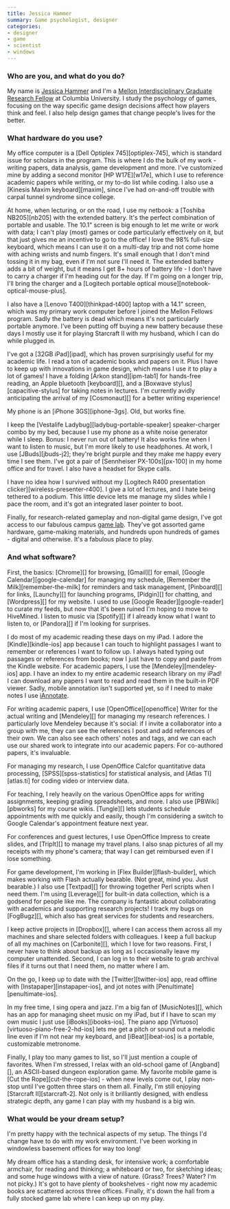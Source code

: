 ```yaml
---
title: Jessica Hammer
summary: Game psychologist, designer
categories:
- designer
- game
- scientist
- windows
---
```


### Who are you, and what do you do?

My name is [Jessica Hammer](http://www.replayable.net/ "Jessica's website.") and I'm a [Mellon Interdisciplinary Graduate Research Fellow](http://iserp.columbia.edu/content/mellon-interdisciplinary-graduate-fellows-program-paul-f-lazarsfeld-center "Information about the Mellon Interdisciplinary Fellows Program.") at Columbia University. I study the psychology of games, focusing on the way specific game design decisions affect how players think and feel. I also help design games that change people's lives for the better.

### What hardware do you use?

My office computer is a [Dell Optiplex 745][optiplex-745], which is standard issue for scholars in the program. This is where I do the bulk of my work - writing papers, data analysis, game development and more. I've customized mine by adding a second monitor [HP W17E][w17e], which I use to reference academic papers while writing, or my to-do list while coding. I also use a [Kinesis Maxim keyboard][maxim], since I've had on-and-off trouble with carpal tunnel syndrome since college. 

At home, when lecturing, or on the road, I use my netbook: a [Toshiba NB205][nb205] with the extended battery. It's the perfect combination of portable and usable. The 10.1" screen is big enough to let me write or work with data; I can't play (most) games or code particularly effectively on it, but that just gives me an incentive to go to the office! I love the 98% full-size keyboard, which means I can use it on a multi-day trip and not come home with aching wrists and numb fingers. It's small enough that I don't mind tossing it in my bag, even if I'm not sure I'll need it. The extended battery adds a bit of weight, but it means I get 8+ hours of battery life - I don't have to carry a charger if I'm heading out for the day. If I'm going on a longer trip, I'll bring the charger and a [Logitech portable optical mouse][notebook-optical-mouse-plus].

I also have a [Lenovo T400][thinkpad-t400] laptop with a 14.1" screen, which was my primary work computer before I joined the Mellon Fellows program. Sadly the battery is dead which means it's not particularly portable anymore. I've been putting off buying a new battery because these days I mostly use it for playing Starcraft II with my husband, which I can do while plugged in.

I've got a [32GB iPad][ipad], which has proven surprisingly useful for my academic life. I read a ton of academic books and papers on it. Plus I have to keep up with innovations in game design, which means I use it to play a lot of games! I have a folding [Arkon stand][ipm-tab1] for hands-free reading, an Apple bluetooth [keyboard][], and a [Boxwave stylus][capacitive-stylus] for taking notes in lectures. I'm currently avidly anticipating the arrival of my [Cosmonaut][] for a better writing experience!

My phone is an [iPhone 3GS][iphone-3gs]. Old, but works fine.

I keep the [Vestalife Ladybug][ladybug-portable-speaker] speaker-charger combo by my bed, because I use my phone as a white noise generator while I sleep. Bonus: I never run out of battery! It also works fine when I want to listen to music, but I'm more likely to use headphones. At work, I use [JBuds][jbuds-j2]; they're bright purple and they make me happy every time I see them. I've got a pair of [Sennheiser PX-100s][px-100] in my home office and for travel. I also have a headset for Skype calls.

I have no idea how I survived without my [Logitech R400 presentation clicker][wireless-presenter-r400]. I give a lot of lectures, and I hate being tethered to a podium. This little device lets me manage my slides while I pace the room, and it's got an integrated laser pointer to boot.

Finally, for research-related gameplay and non-digital game design, I've got access to our fabulous campus [game lab](http://www.tc.columbia.edu/centers/gamesresearchlab/ "Columbia's game lab."). They've got assorted game hardware, game-making materials, and hundreds upon hundreds of games - digital and otherwise. It's a fabulous place to play.

### And what software?

First, the basics: [Chrome][] for browsing, [Gmail][] for email, [Google Calendar][google-calendar] for managing my schedule, [Remember the Milk][remember-the-milk] for reminders and task management, [Pinboard][] for links, [Launchy][] for launching programs, [Pidgin][] for chatting, and [Wordpress][] for my website. I used to use [Google Reader][google-reader] to curate my feeds, but now that it's been ruined I'm hoping to move to HiveMined. I listen to music via [Spotify][] if I already know what I want to listen to, or [Pandora][] if I'm looking for surprises.

I do most of my academic reading these days on my iPad. I adore the [Kindle][kindle-ios] app because I can touch to highlight passages I want to remember or references I want to follow up. I always hated typing out passages or references from books; now I just have to copy and paste from the Kindle website. For academic papers, I use the [Mendeley][mendeley-ios] app. I have an index to my entire academic research library on my iPad! I can download any papers I want to read and read them in the built-in PDF viewer. Sadly, mobile annotation isn't supported yet, so if I need to make notes I use <a href="http://www.ajidev.com/iannotate/">iAnnotate</a>. 

For writing academic papers, I use [OpenOffice][openoffice] Writer for the actual writing and [Mendeley][] for managing my research references. I particularly love Mendeley because it's social: if I invite a collaborator into a group with me, they can see the references I post and add references of their own. We can also see each others' notes and tags, and we can each use our shared work to integrate into our academic papers. For co-authored papers, it's invaluable.

For managing my research, I use OpenOffice Calcfor quantitative data processing, [SPSS][spss-statistics] for statistical analysis, and [Atlas TI][atlas.ti] for coding video or interview data.

For teaching, I rely heavily on the various OpenOffice apps for writing assignments, keeping grading spreadsheets, and more. I also use [PBWiki][pbworks] for my course wikis. [Tungle][] lets students schedule appointments with me quickly and easily, though I'm considering a switch to Google Calendar's appointment feature next year.

For conferences and guest lectures, I use OpenOffice Impress to create slides, and [TripIt][] to manage my travel plans. I also snap pictures of all my receipts with my phone's camera; that way I can get reimbursed even if I lose something.

For game development, I'm working in [Flex Builder][flash-builder], which makes working with Flash actually bearable. (Not great, mind you. Just bearable.) I also use [Textpad][] for throwing together Perl scripts when I need them. I'm using [Leverage][] for built-in data collection, which is a godsend for people like me. The company is fantastic about collaborating with academics and supporting research projects! I track my bugs on [FogBugz][], which also has great services for students and researchers.

I keep active projects in [Dropbox][], where I can access them across all my machines and share selected folders with colleagues. I keep a full backup of all my machines on [Carbonite][], which I love for two reasons. First, I never have to think about backup as long as I occasionally leave my computer unattended. Second, I can log in to their website to grab archival files if it turns out that I need them, no matter where I am.

On the go, I keep up to date with the [Twitter][twitter-ios] app, read offline with [Instapaper][instapaper-ios], and jot notes with [Penultimate][penultimate-ios].

In my free time, I sing opera and jazz. I'm a big fan of [MusicNotes][], which has an app for managing sheet music on my iPad, but if I have to scan my own music I just use [iBooks][ibooks-ios]. The piano app [Virtuoso][virtuoso-piano-free-2-hd-ios] lets me get a pitch or sound out a melodic line even if I'm not near my keyboard, and [iBeat][ibeat-ios] is a portable, customizable metronome.

Finally, I play too many games to list, so I'll just mention a couple of favorites. When I'm stressed, I relax with an old-school game of [Angband][], an ASCII-based dungeon exploration game. My favorite mobile game is [Cut the Rope][cut-the-rope-ios] - when new levels come out, I play non-stop until I've gotten three stars on them all. Finally, I'm still enjoying [Starcraft II][starcraft-2]. Not only is it brilliantly designed, with endless strategic depth, any game I can play with my husband is a big win.

### What would be your dream setup?

I'm pretty happy with the technical aspects of my setup. The things I'd change have to do with my work environment. I've been working in windowless basement offices for way too long!

My dream office has a standing desk, for intensive work; a comfortable armchair, for reading and thinking; a whiteboard or two, for sketching ideas; and some huge windows with a view of nature. (Grass? Trees? Water? I'm not picky.) It's got to have plenty of bookshelves - right now my academic books are scattered across three offices. Finally, it's down the hall from a fully stocked game lab where I can keep up on my play.